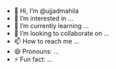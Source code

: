 - 👋 Hi, I’m @ujjadmahila
- 👀 I’m interested in ...
- 🌱 I’m currently learning ...
- 💞️ I’m looking to collaborate on ...
- 📫 How to reach me ...
- 😄 Pronouns: ...
- ⚡ Fun fact: ...

<!---
ujjadmahila/ujjadmahila is a ✨ special ✨ repository because its `README.md` (this file) appears on your GitHub profile.
You can click the Preview link to take a look at your changes.
--->
